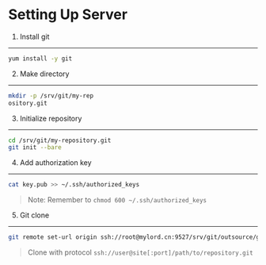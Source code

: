 # Setting Up Server

1. Install git
--------------

```bash
yum install -y git
```

2. Make directory
-----------------

```bash
mkdir -p /srv/git/my-rep
ository.git
```

3. Initialize repository
------------------------

```bash
cd /srv/git/my-repository.git
git init --bare
```

4. Add authorization key
------------------------

```bash
cat key.pub >> ~/.ssh/authorized_keys
```

> Note: Remember to `chmod 600 ~/.ssh/authorized_keys`

5. Git clone
------------

```bash
git remote set-url origin ssh://root@mylord.cn:9527/srv/git/outsource/geeqee/smart-home-app.git
```

> Clone with protocol `ssh://user@site[:port]/path/to/repository.git`
